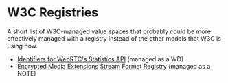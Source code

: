 # W3C Registries

A short list of W3C-managed value spaces that probably could be more effectively managed with a registry instead of the other models that W3C is using now.

* [Identifiers for WebRTC's Statistics API](https://www.w3.org/TR/webrtc-stats/) (managed as a WD)
* [Encrypted Media Extensions Stream Format Registry](https://www.w3.org/TR/eme-stream-registry/) (managed as a NOTE)
